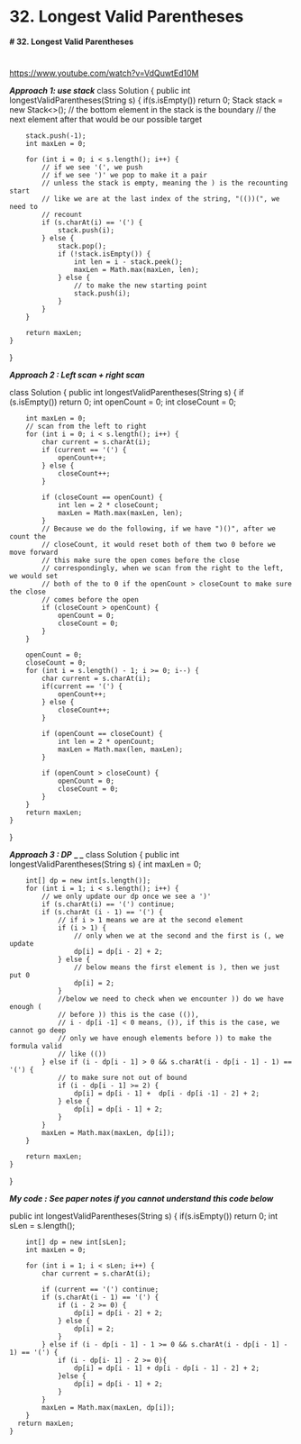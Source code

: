 # 32. Longest Valid Parentheses

**# 32. Longest Valid Parentheses**
# 

https://www.youtube.com/watch?v=VdQuwtEd10M

**_Approach 1: use stack_**
class Solution {
    public int longestValidParentheses(String s) {
        if(s.isEmpty()) return 0;
        Stack<Integer> stack = new Stack<>();
        // the bottom element in the stack is the boundary
        // the next element after that would be our possible target
        
        stack.push(-1);    
        int maxLen = 0;
        
        for (int i = 0; i < s.length(); i++) {
            // if we see '(', we push
            // if we see ')' we pop to make it a pair 
            // unless the stack is empty, meaning the ) is the recounting start 
            // like we are at the last index of the string, "(())(", we need to 
            // recount
            if (s.charAt(i) == '(') {
                stack.push(i);
            } else {
                stack.pop();
                if (!stack.isEmpty()) {
                    int len = i - stack.peek();
                    maxLen = Math.max(maxLen, len);
                } else {
                    // to make the new starting point
                    stack.push(i);
                }
            }
        }
        
        return maxLen;
    }
}

**_Approach 2 : Left scan + right scan_**

class Solution {
    public int longestValidParentheses(String s) {
        if (s.isEmpty()) return 0;
        int openCount = 0;
        int closeCount = 0;
        
        int maxLen = 0;
        // scan from the left to right
        for (int i = 0; i < s.length(); i++) {
            char current = s.charAt(i);
            if (current == '(') {
                openCount++;
            } else {
                closeCount++;
            }
            
            if (closeCount == openCount) {
                int len = 2 * closeCount;
                maxLen = Math.max(maxLen, len);
            }
            // Because we do the following, if we have ")()", after we count the
            // closeCount, it would reset both of them two 0 before we move forward
            // this make sure the open comes before the close
            // correspondingly, when we scan from the right to the left, we would set 
            // both of the to 0 if the openCount > closeCount to make sure the close
            // comes before the open
            if (closeCount > openCount) {
                openCount = 0;
                closeCount = 0;
            }             
        }
        
        openCount = 0;
        closeCount = 0;
        for (int i = s.length() - 1; i >= 0; i--) {
            char current = s.charAt(i);
            if(current == '(') {
                openCount++;
            } else {
                closeCount++;
            }
            
            if (openCount == closeCount) {
                int len = 2 * openCount;
                maxLen = Math.max(len, maxLen);
            }
            
            if (openCount > closeCount) {
                openCount = 0;
                closeCount = 0;
            }
        }        
        return maxLen;        
    }
}

**_Approach 3 : DP_**
**_
_**
class Solution {
    public int longestValidParentheses(String s) {
        int maxLen = 0;
        
        int[] dp = new int[s.length()];
        for (int i = 1; i < s.length(); i++) {
            // we only update our dp once we see a ')'
            if (s.charAt(i) == '(') continue;
            if (s.charAt (i - 1) == '(') {
                // if i > 1 means we are at the second element
                if (i > 1) {
                    // only when we at the second and the first is (, we update 
                    dp[i] = dp[i - 2] + 2;
                } else {
                    // below means the first element is ), then we just put 0
                    dp[i] = 2;
                }
                //below we need to check when we encounter )) do we have enough ( 
                // before )) this is the case (()), 
                // i - dp[i -1] < 0 means, ()), if this is the case, we cannot go deep
                // only we have enough elements before )) to make the formula valid
                // like (())
            } else if (i - dp[i - 1] > 0 && s.charAt(i - dp[i - 1] - 1) == '(') {
                // to make sure not out of bound
                if (i - dp[i - 1] >= 2) {
                    dp[i] = dp[i - 1] +  dp[i - dp[i -1] - 2] + 2;
                } else {
                    dp[i] = dp[i - 1] + 2;
                }
            }
            maxLen = Math.max(maxLen, dp[i]);
        }
        
        return maxLen;
    }
}

**_My code :_**
**_See paper notes if you cannot understand this code below_**

 public int longestValidParentheses(String s) {
        if(s.isEmpty()) return 0;
        int sLen = s.length();
        
        int[] dp = new int[sLen];
        int maxLen = 0;
        
        for (int i = 1; i < sLen; i++) {
            char current = s.charAt(i);
            
            if (current == '(') continue;
            if (s.charAt(i - 1) == '(') {
                if (i - 2 >= 0) {
                    dp[i] = dp[i - 2] + 2;
                } else {
                    dp[i] = 2;
                }
            } else if (i - dp[i - 1] - 1 >= 0 && s.charAt(i - dp[i - 1] - 1) == '(') {
                if (i - dp[i- 1] - 2 >= 0){
                    dp[i] = dp[i - 1] + dp[i - dp[i - 1] - 2] + 2;
                }else {
                    dp[i] = dp[i - 1] + 2;
                }
            }
            maxLen = Math.max(maxLen, dp[i]);
        } 
      return maxLen;  
    }

